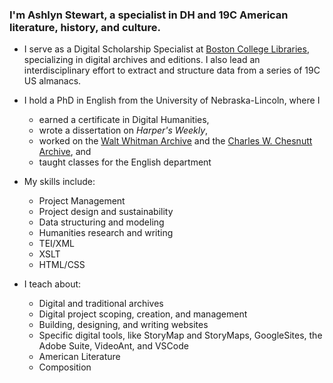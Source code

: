 ### I'm Ashlyn Stewart, a specialist in DH and 19C American literature, history, and culture.

- I serve as a Digital Scholarship Specialist at [Boston College Libraries](https://ds.bc.edu/), specializing in digital archives and editions.  I also lead an interdisciplinary effort to extract and structure data from a series of 19C US almanacs.
  
- I hold a PhD in English from the University of Nebraska-Lincoln, where I
  - earned a certificate in Digital Humanities,
  - wrote a dissertation on *Harper's Weekly*,
  - worked on the [Walt Whitman Archive](whitmanarchive.org) and the [Charles W. Chesnutt Archive](https://chesnuttarchive.org/), and
  - taught classes for the English department
 
- My skills include:
  - Project Management
  - Project design and sustainability
  - Data structuring and modeling
  - Humanities research and writing
  - TEI/XML
  - XSLT
  - HTML/CSS
 
- I teach about:
  - Digital and traditional archives
  - Digital project scoping, creation, and management
  - Building, designing, and writing websites
  - Specific digital tools, like StoryMap and StoryMaps, GoogleSites, the Adobe Suite, VideoAnt, and VSCode
  - American Literature
  - Composition
    
